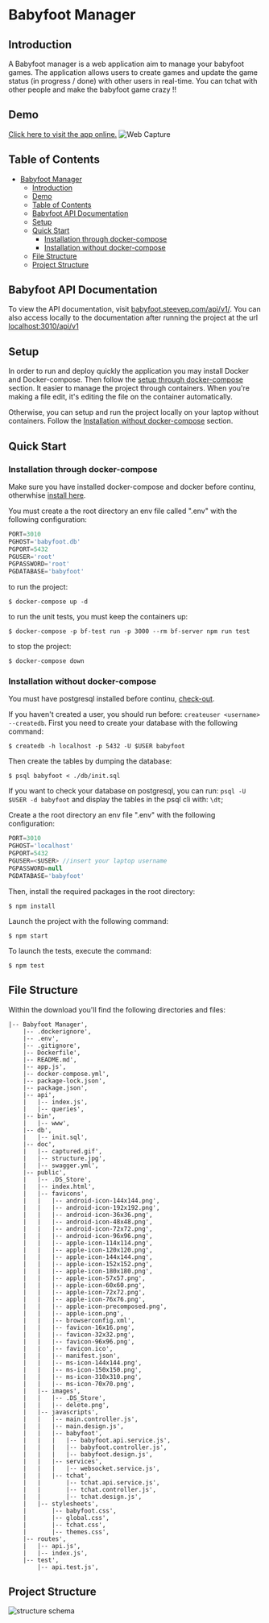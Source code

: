 # Babyfoot Manager

## Introduction

A Babyfoot manager is a web application aim to manage your babyfoot games. The application allows users to create games and update the game status (in progress / done) with other users in real-time.
You can tchat with other people and make the babyfoot game crazy !!

## Demo

[Click here to visit the app online.](https://babyfoot.steevep.com)
![Web Capture](./doc/captured.gif)

## Table of Contents

- [Babyfoot Manager](#babyfoot-manager)
  - [Introduction](#introduction)
  - [Demo](#demo)
  - [Table of Contents](#table-of-contents)
  - [Babyfoot API Documentation](#babyfoot-api-documentation)
  - [Setup](#setup)
  - [Quick Start](#quick-start)
    - [Installation through docker-compose](#installation-through-docker-compose)
    - [Installation without docker-compose](#installation-without-docker-compose)
  - [File Structure](#file-structure)
  - [Project Structure](#project-structure)

## Babyfoot API Documentation

To view the API documentation, visit [babyfoot.steevep.com/api/v1/](https://babyfoot.steevep.com/api/v1). You can also access locally to the documentation after running the project at the url [localhost:3010/api/v1](http://localhost:3010/api/v1)

## Setup

In order to run and deploy quickly the application you may install Docker and Docker-compose. Then follow the [setup through docker-compose](#installation-through-docker-compose) section. It easier to manage the project through containers. When you're making a file edit, it's editing the file on the container automatically.

Otherwise, you can setup and run the project locally on your laptop without containers. Follow the [Installation without docker-compose](#installation-without-docker-compose) section.

## Quick Start

### Installation through docker-compose

Make sure you have installed docker-compose and docker before continu, otherwhise [install here](https://docs.docker.com/install/).

You must create a the root directory an env file called ".env" with the following configuration:
```js
PORT=3010
PGHOST='babyfoot.db'
PGPORT=5432
PGUSER='root'
PGPASSWORD='root'
PGDATABASE='babyfoot'
```

to run the project:
```shell
$ docker-compose up -d
```

to run the unit tests, you must keep the containers up:
```shell
$ docker-compose -p bf-test run -p 3000 --rm bf-server npm run test
```

to stop the project:
```shell
$ docker-compose down
```

### Installation without docker-compose

You must have postgresql installed before continu, [check-out](https://www.postgresql.org/download/).

If you haven't created a user, you should run before:
`createuser <username> --createdb`.
First you need to create your database with the following command:
```shell
$ createdb -h localhost -p 5432 -U $USER babyfoot
```
Then create the tables by dumping the database:
```shell
$ psql babyfoot < ./db/init.sql
```
If you want to check your database on postgresql, you can run:
`psql -U $USER -d babyfoot` and display the tables in the psql cli with: `\dt`;

Create a the root directory an env file ".env" with the following configuration:

```js
PORT=3010
PGHOST='localhost'
PGPORT=5432
PGUSER=<$USER> //insert your laptop username
PGPASSWORD=null
PGDATABASE='babyfoot'
```

Then, install the required packages in the root directory:
```shell
$ npm install
```

Launch the project with the following command:
```shell
$ npm start
```

To launch the tests, execute the command:
```shell
$ npm test
```

## File Structure

Within the download you'll find the following directories and files:

```
|-- Babyfoot Manager',
    |-- .dockerignore',
    |-- .env',
    |-- .gitignore',
    |-- Dockerfile',
    |-- README.md',
    |-- app.js',
    |-- docker-compose.yml',
    |-- package-lock.json',
    |-- package.json',
    |-- api',
    |   |-- index.js',
    |   |-- queries',
    |-- bin',
    |   |-- www',
    |-- db',
    |   |-- init.sql',
    |-- doc',
    |   |-- captured.gif',
    |   |-- structure.jpg',
    |   |-- swagger.yml',
    |-- public',
    |   |-- .DS_Store',
    |   |-- index.html',
    |   |-- favicons',
    |   |   |-- android-icon-144x144.png',
    |   |   |-- android-icon-192x192.png',
    |   |   |-- android-icon-36x36.png',
    |   |   |-- android-icon-48x48.png',
    |   |   |-- android-icon-72x72.png',
    |   |   |-- android-icon-96x96.png',
    |   |   |-- apple-icon-114x114.png',
    |   |   |-- apple-icon-120x120.png',
    |   |   |-- apple-icon-144x144.png',
    |   |   |-- apple-icon-152x152.png',
    |   |   |-- apple-icon-180x180.png',
    |   |   |-- apple-icon-57x57.png',
    |   |   |-- apple-icon-60x60.png',
    |   |   |-- apple-icon-72x72.png',
    |   |   |-- apple-icon-76x76.png',
    |   |   |-- apple-icon-precomposed.png',
    |   |   |-- apple-icon.png',
    |   |   |-- browserconfig.xml',
    |   |   |-- favicon-16x16.png',
    |   |   |-- favicon-32x32.png',
    |   |   |-- favicon-96x96.png',
    |   |   |-- favicon.ico',
    |   |   |-- manifest.json',
    |   |   |-- ms-icon-144x144.png',
    |   |   |-- ms-icon-150x150.png',
    |   |   |-- ms-icon-310x310.png',
    |   |   |-- ms-icon-70x70.png',
    |   |-- images',
    |   |   |-- .DS_Store',
    |   |   |-- delete.png',
    |   |-- javascripts',
    |   |   |-- main.controller.js',
    |   |   |-- main.design.js',
    |   |   |-- babyfoot',
    |   |   |   |-- babyfoot.api.service.js',
    |   |   |   |-- babyfoot.controller.js',
    |   |   |   |-- babyfoot.design.js',
    |   |   |-- services',
    |   |   |   |-- websocket.service.js',
    |   |   |-- tchat',
    |   |       |-- tchat.api.service.js',
    |   |       |-- tchat.controller.js',
    |   |       |-- tchat.design.js',
    |   |-- stylesheets',
    |       |-- babyfoot.css',
    |       |-- global.css',
    |       |-- tchat.css',
    |       |-- themes.css',
    |-- routes',
    |   |-- api.js',
    |   |-- index.js',
    |-- test',
        |-- api.test.js',
```

## Project Structure

![structure schema](./doc/structure.jpg)
